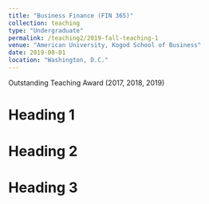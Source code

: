 ```yaml
---
title: "Business Finance (FIN 365)"
collection: teaching
type: "Undergraduate"
permalink: /teaching2/2019-fall-teaching-1
venue: "American University, Kogod School of Business"
date: 2019-08-01
location: "Washington, D.C."
---
```

Outstanding Teaching Award (2017, 2018, 2019)

Heading 1
======

Heading 2
======

Heading 3
======
